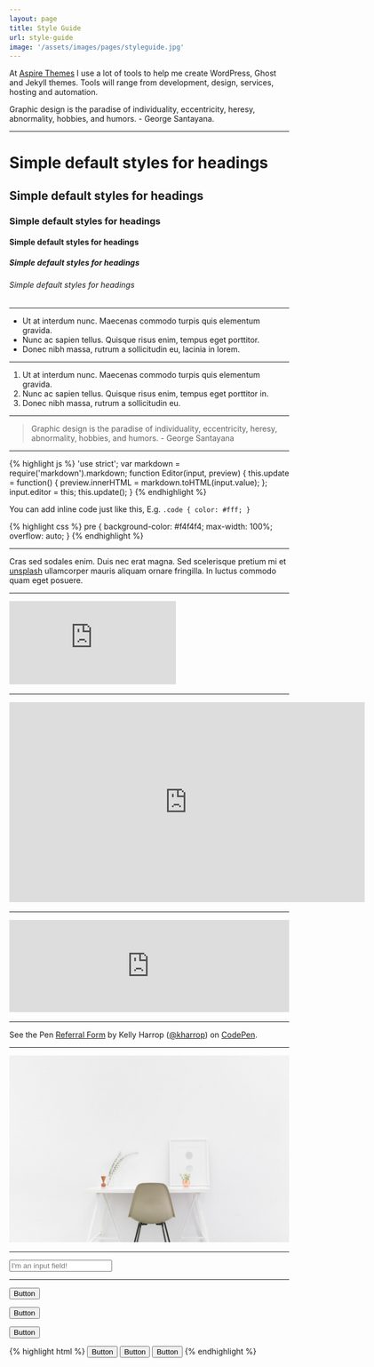 ```yaml
---
layout: page
title: Style Guide
url: style-guide
image: '/assets/images/pages/styleguide.jpg'
---
```


At [Aspire Themes](http://aspirethemes.com/) I use a lot of tools to help me create WordPress, Ghost and Jekyll themes. Tools will range from development, design, services, hosting and automation.

Graphic design is the paradise of individuality, eccentricity, heresy, abnormality, hobbies, and humors. - George Santayana.

---

# Simple default styles for headings

## Simple default styles for headings

### Simple default styles for headings

#### Simple default styles for headings

##### Simple default styles for headings

###### Simple default styles for headings

---

* Ut at interdum nunc. Maecenas commodo turpis quis elementum gravida.
* Nunc ac sapien tellus. Quisque risus enim, tempus eget porttitor.
* Donec nibh massa, rutrum a sollicitudin eu, lacinia in lorem.

---

1. Ut at interdum nunc. Maecenas commodo turpis quis elementum gravida.
2. Nunc ac sapien tellus. Quisque risus enim, tempus eget porttitor in.
3. Donec nibh massa, rutrum a sollicitudin eu.

---

> Graphic design is the paradise of individuality, eccentricity, heresy, abnormality, hobbies, and humors. - George Santayana

---

{% highlight js %}
'use strict';
var markdown = require('markdown').markdown;
function Editor(input, preview) {
  this.update = function() {
    preview.innerHTML = markdown.toHTML(input.value);
  };
  input.editor = this;
  this.update();
}
{% endhighlight %}

You can add inline code just like this, E.g. `.code { color: #fff; }`

{% highlight css %}
pre {
  background-color: #f4f4f4;
  max-width: 100%;
  overflow: auto;
}
{% endhighlight %}

---

Cras sed sodales enim. Duis nec erat magna. Sed scelerisque pretium mi et [unsplash](https://unsplash.com/) ullamcorper mauris aliquam ornare fringilla. In luctus commodo quam eget posuere.

---

<iframe src="https://player.vimeo.com/video/97202679" frameborder="0" webkitallowfullscreen mozallowfullscreen allowfullscreen></iframe>

---

<iframe src="https://embed.ted.com/talks/ted_halstead_a_climate_solution_where_all_sides_can_win" width="640" height="360" frameborder="0" scrolling="no" allowfullscreen></iframe>

---

<iframe width="100%" height="166" scrolling="no" frameborder="no" src="https://w.soundcloud.com/player/?url=https%3A//api.soundcloud.com/tracks/29738591&amp;color=ff5500&amp;auto_play=false&amp;hide_related=false&amp;show_comments=true&amp;show_user=true&amp;show_reposts=false"></iframe>

---

<p data-height="265" data-theme-id="light" data-slug-hash="YWvpRo" data-default-tab="css,result" data-user="kharrop" data-embed-version="2" data-pen-title="Referral Form" class="codepen">See the Pen <a href="http://codepen.io/kharrop/pen/YWvpRo/">Referral Form</a> by Kelly Harrop (<a href="http://codepen.io/kharrop">@kharrop</a>) on <a href="http://codepen.io">CodePen</a>.</p>
<script async src="https://production-assets.codepen.io/assets/embed/ei.js"></script>

---

![about](/assets/images/pages/about.jpeg)

---

<input type="text" placeholder="I'm an input field!">

---

<button class='c-btn c-btn--small'>Button</button>

<button class='c-btn'>Button</button>

<button class='c-btn c-btn--full'>Button</button>

{% highlight html %}
<button class='c-btn c-btn--small'>Button</button>
<button class='c-btn'>Button</button>
<button class='c-btn c-btn--full'>Button</button>
{% endhighlight %}

